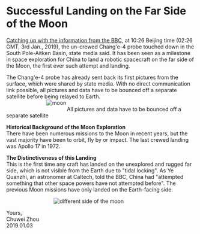 # Successful Landing on the Far Side of the Moon                  
[Catching up with the information from the BBC](https://www.bbc.co.uk/news/science-environment-46724727), at 10:26 Beijing time (02:26 GMT, 3rd Jan., 2019), the un-crewed Chang'e-4 probe touched down in the South Pole-Aitken Basin, state media said. It has been seen as a milestone in space exploration for China to land a robotic spacecraft on the far side of the Moon, the first ever such attempt and landing.                            
               
The Chang'e-4 probe has already sent back its first pictures from the surface, which were shared by state media. With no direct communication link possible, all pictures and data have to be bounced off a separate satellite before being relayed to Earth.             
&nbsp; &nbsp; &nbsp;  &nbsp; &nbsp; &nbsp;  &nbsp; &nbsp; &nbsp;  &nbsp; &nbsp; &nbsp; &nbsp;  &nbsp;![moon](https://github.com/zhouchw5/interaction.github.io/blob/China-Chang%E2%80%98e-4-spacecraft/moon.png)                               
&nbsp; &nbsp; &nbsp; &nbsp; &nbsp; &nbsp;  &nbsp; &nbsp; &nbsp;  &nbsp; &nbsp; &nbsp;  &nbsp;   &nbsp; &nbsp; &nbsp;  &nbsp;  &nbsp; &nbsp; &nbsp;  &nbsp;All pictures and data have to be bounced off a separate satellite             

**Historical Background of the Moon Exploration**                  
There have been numerous missions to the Moon in recent years, but the vast majority have been to orbit, fly by or impact. The last crewed landing was Apollo 17 in 1972.              
                        
**The Distinctiveness of this Landing**                    
This is the first time any craft has landed on the unexplored and rugged far side, which is not visible from the Earth due to "tidal locking". As Ye Quanzhi, an astronomer at Caltech, told the BBC, China had "attempted something that other space powers have not attempted before". The previous Moon missions have only landed on the Earth-facing side.                   
                
&nbsp; &nbsp; &nbsp; &nbsp; &nbsp; &nbsp;  &nbsp; &nbsp; &nbsp; &nbsp; &nbsp; &nbsp; &nbsp; &nbsp; &nbsp; &nbsp;  ![different side of the moon](https://github.com/zhouchw5/interaction.github.io/blob/China-Chang%E2%80%98e-4-spacecraft/different%20side%20of%20the%20moon.png)                
 
            
         


Yours,          
Chuwei Zhou               
2019.01.03               

                          
                           



   
   

